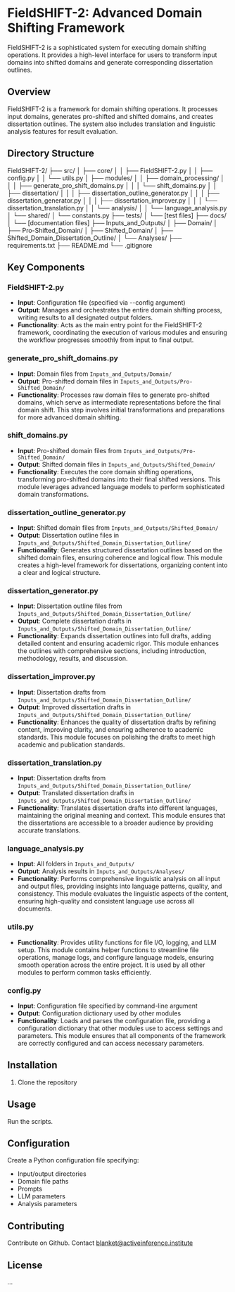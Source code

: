 # FieldSHIFT-2: Advanced Domain Shifting Framework

FieldSHIFT-2 is a sophisticated system for executing domain shifting operations. It provides a high-level interface for users to transform input domains into shifted domains and generate corresponding dissertation outlines.

## Overview

FieldSHIFT-2 is a framework for domain shifting operations. It processes input domains, generates pro-shifted and shifted domains, and creates dissertation outlines. The system also includes translation and linguistic analysis features for result evaluation.

## Directory Structure

FieldSHIFT-2/
├── src/
│   ├── core/
│   │   ├── FieldSHIFT-2.py
│   │   ├── config.py
│   │   └── utils.py
│   ├── modules/
│   │   ├── domain_processing/
│   │   │   ├── generate_pro_shift_domains.py
│   │   │   └── shift_domains.py
│   │   ├── dissertation/
│   │   │   ├── dissertation_outline_generator.py
│   │   │   ├── dissertation_generator.py
│   │   │   ├── dissertation_improver.py
│   │   │   └── dissertation_translation.py
│   │   └── analysis/
│   │       └── language_analysis.py
│   └── shared/
│       └── constants.py
├── tests/
│   └── [test files]
├── docs/
│   └── [documentation files]
├── Inputs_and_Outputs/
│   ├── Domain/
│   ├── Pro-Shifted_Domain/
│   ├── Shifted_Domain/
│   ├── Shifted_Domain_Dissertation_Outline/
│   └── Analyses/
├── requirements.txt
├── README.md
└── .gitignore

## Key Components

### FieldSHIFT-2.py

- **Input**: Configuration file (specified via --config argument)
- **Output**: Manages and orchestrates the entire domain shifting process, writing results to all designated output folders.
- **Functionality**: Acts as the main entry point for the FieldSHIFT-2 framework, coordinating the execution of various modules and ensuring the workflow progresses smoothly from input to final output.

### generate_pro_shift_domains.py

- **Input**: Domain files from `Inputs_and_Outputs/Domain/`
- **Output**: Pro-shifted domain files in `Inputs_and_Outputs/Pro-Shifted_Domain/`
- **Functionality**: Processes raw domain files to generate pro-shifted domains, which serve as intermediate representations before the final domain shift. This step involves initial transformations and preparations for more advanced domain shifting.

### shift_domains.py

- **Input**: Pro-shifted domain files from `Inputs_and_Outputs/Pro-Shifted_Domain/`
- **Output**: Shifted domain files in `Inputs_and_Outputs/Shifted_Domain/`
- **Functionality**: Executes the core domain shifting operations, transforming pro-shifted domains into their final shifted versions. This module leverages advanced language models to perform sophisticated domain transformations.

### dissertation_outline_generator.py

- **Input**: Shifted domain files from `Inputs_and_Outputs/Shifted_Domain/`
- **Output**: Dissertation outline files in `Inputs_and_Outputs/Shifted_Domain_Dissertation_Outline/`
- **Functionality**: Generates structured dissertation outlines based on the shifted domain files, ensuring coherence and logical flow. This module creates a high-level framework for dissertations, organizing content into a clear and logical structure.

### dissertation_generator.py

- **Input**: Dissertation outline files from `Inputs_and_Outputs/Shifted_Domain_Dissertation_Outline/`
- **Output**: Complete dissertation drafts in `Inputs_and_Outputs/Shifted_Domain_Dissertation_Outline/`
- **Functionality**: Expands dissertation outlines into full drafts, adding detailed content and ensuring academic rigor. This module enhances the outlines with comprehensive sections, including introduction, methodology, results, and discussion.

### dissertation_improver.py

- **Input**: Dissertation drafts from `Inputs_and_Outputs/Shifted_Domain_Dissertation_Outline/`
- **Output**: Improved dissertation drafts in `Inputs_and_Outputs/Shifted_Domain_Dissertation_Outline/`
- **Functionality**: Enhances the quality of dissertation drafts by refining content, improving clarity, and ensuring adherence to academic standards. This module focuses on polishing the drafts to meet high academic and publication standards.

### dissertation_translation.py

- **Input**: Dissertation drafts from `Inputs_and_Outputs/Shifted_Domain_Dissertation_Outline/`
- **Output**: Translated dissertation drafts in `Inputs_and_Outputs/Shifted_Domain_Dissertation_Outline/`
- **Functionality**: Translates dissertation drafts into different languages, maintaining the original meaning and context. This module ensures that the dissertations are accessible to a broader audience by providing accurate translations.

### language_analysis.py

- **Input**: All folders in `Inputs_and_Outputs/`
- **Output**: Analysis results in `Inputs_and_Outputs/Analyses/`
- **Functionality**: Performs comprehensive linguistic analysis on all input and output files, providing insights into language patterns, quality, and consistency. This module evaluates the linguistic aspects of the content, ensuring high-quality and consistent language use across all documents.

### utils.py

- **Functionality**: Provides utility functions for file I/O, logging, and LLM setup. This module contains helper functions to streamline file operations, manage logs, and configure language models, ensuring smooth operation across the entire project. It is used by all other modules to perform common tasks efficiently.

### config.py

- **Input**: Configuration file specified by command-line argument
- **Output**: Configuration dictionary used by other modules
- **Functionality**: Loads and parses the configuration file, providing a configuration dictionary that other modules use to access settings and parameters. This module ensures that all components of the framework are correctly configured and can access necessary parameters.

## Installation

1. Clone the repository

## Usage

Run the scripts.

## Configuration

Create a Python configuration file specifying:

- Input/output directories
- Domain file paths
- Prompts
- LLM parameters
- Analysis parameters

## Contributing

Contribute on Github.
Contact <blanket@activeinference.institute>

## License

...
